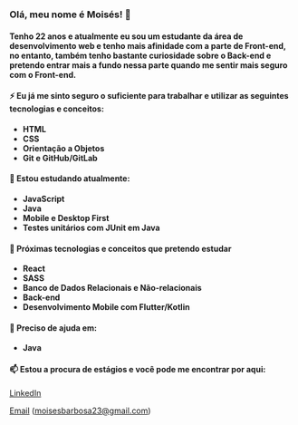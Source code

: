 ### Olá, meu nome é Moisés! 👋

#### Tenho 22 anos e atualmente eu sou um estudante da área de desenvolvimento web e tenho mais afinidade com a parte de Front-end, no entanto, também tenho bastante curiosidade sobre o Back-end e pretendo entrar mais a fundo nessa parte quando me sentir mais seguro com o Front-end.

#### ⚡ Eu já me sinto seguro o suficiente para trabalhar e utilizar as seguintes tecnologias e conceitos:

* **HTML**
* **CSS**
* **Orientação a Objetos**
* **Git e GitHub/GitLab**

#### 🌱 Estou estudando atualmente: 

* **JavaScript**
* **Java**
* **Mobile e Desktop First**
* **Testes unitários com JUnit em Java**

#### 🔭 Próximas tecnologias e conceitos que pretendo estudar

* **React**
* **SASS**
* **Banco de Dados Relacionais e Não-relacionais**
* **Back-end**
* **Desenvolvimento Mobile com Flutter/Kotlin**

#### 🤔 Preciso de ajuda em:

* **Java**

#### 📫 Estou a procura de estágios e você pode me encontrar por aqui:

[LinkedIn](https://www.linkedin.com/in/mbarbosasan/)

[Email](mailto:moisesbarbosa23@gmail.com) (moisesbarbosa23@gmail.com)
